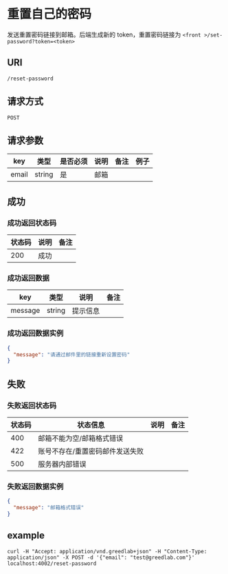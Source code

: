 # 重置自己的密码

发送重置密码链接到邮箱。后端生成新的 token，重置密码链接为 `<front >/set-password?token=<token>`

## URI

```
/reset-password
```

## 请求方式

```
POST
```

## 请求参数

| key | 类型 | 是否必须 | 说明 | 备注 | 例子 |
| --- | --- | --- | --- | --- | --- |
| email | string | 是 | 邮箱 |  |  |

## 成功

### 成功返回状态码

| 状态码 | 说明 | 备注 |
| --- | --- | --- |
| 200 | 成功 |  |

### 成功返回数据

| key | 类型 | 说明 | 备注 |
| --- | --- | --- | --- |
| message | string | 提示信息 |  |

### 成功返回数据实例

```json
{
  "message": "请通过邮件里的链接重新设置密码"
}
```

## 失败

### 失败返回状态码

| 状态码 | 状态信息 | 说明 | 备注 |
| --- | --- | --- | --- |
| 400 | 邮箱不能为空/邮箱格式错误 |  |  |
| 422 | 账号不存在/重置密码邮件发送失败 |  |  |
| 500 | 服务器内部错误 |  |  |

### 失败返回数据实例

```json
{
  "message": "邮箱格式错误"
}
```

## example

```
curl -H "Accept: application/vnd.greedlab+json" -H "Content-Type: application/json" -X POST -d '{"email": "test@greedlab.com"}' localhost:4002/reset-password
```
